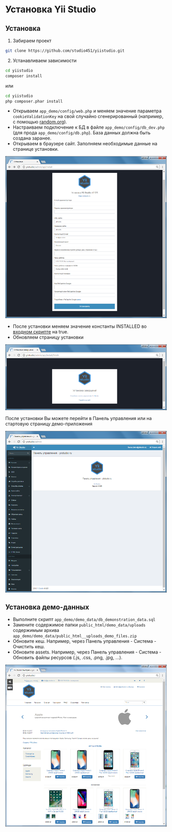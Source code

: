 Установка Yii Studio
==============

Установка
----------
1. Забираем проект

```bash
git clone https://github.com/studio451/yiistudio.git
```

2. Устанавливаем зависимости

```bash
cd yiistudio 
composer install
```
или 

```bash
cd yiistudio 
php composer.phar install
```

* Открываем `app_demo/config/web.php` и меняем значение параметра `cookieValidationKey` на свой случайно сгенерированный (например, с помощью [random.org](https://www.random.org/strings/?num=10&len=20&digits=on&upperalpha=on&loweralpha=on&unique=on&format=html&rnd=new)).
* Настраиваем подключение к БД в файле `app_demo/config/db_dev.php` (для прода `app_demo/config/db.php`). База данных должна быть создана заранее.
* Открываем в браузере сайт. Заполняем необходимые данные на странице установки.

![Страница установки Yii Studio](images/tech-start-installation-form.png)

* После установки меняем значение константы INSTALLED во [входном скрипте](structure-entry-script.md) на true.
* Обновляем страницу установки

![Страница установки Yii Studio](images/tech-start-installation-complete.png)

После установки Вы можете перейти в Панель управления или на стартовую страницу демо-приложения

![Панель управления Yii Studio](images/tech-demo-app-control-panel.png)


Установка демо-данных
----------
  * Выполните скрипт `app_demo/demo_data/db_demonstration_data.sql`
  * Замените содержимое папки `public_html/demo_data/uploads` содержимым архива `app_demo/demo_data/public_html__uploads_demo_files.zip`
  * Обновите кеш. Например, через Панель управления - Система - Очистить кеш.
  * Обновите assets. Например, через Панель управления - Система -  Обновить файлы ресурсов (.js, .css, .png, .jpg, ...).

![Cтартовая страница демо-приложения Yii Studio с установленными демо-данными](images/tech-demo-app-start-page.png)